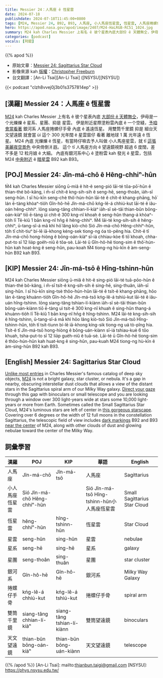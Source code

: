 ```yaml
---
title: Messier 24：人馬座 ê 恆星雲
date: 2024-07-18
publishdate: 2024-07-18T11:45:00+0800
tags: [M24, Messier 24, B92, B93, 人馬座, 小人馬座恆星雲, 恆星雲, 人馬座捲螺仔手骨, 捲螺仔手骨, 星雲, 星系, 星團, 銀河系, 雙筒千里鏡, 天文望遠鏡]
hero: https://apod.nasa.gov/apod/image/2407/M24-HaLRGB-RC51_1024.jpg
summary: M24 kah Charles Messier 上有名 ê 彼个星表內底大部份 ê 天體無仝，伊毋是一个光爍爍 ê 星系、星團、抑是 星雲。
categories: [podcast]
vocals: [阿錕]
---
```


{{% apod %}}

- 原始文章：[Messier 24: Sagittarius Star Cloud](https://apod.nasa.gov/apod/ap240718.html)
- 影像來源 kah [版權][copyright]：[Christopher Freeburn](https://www.astrobin.com/users/CrestwoodSky/)
- 台文翻譯：[An-Li Tsai][An-Li Tsai] ([NSYSU][NSYSU])

{{< podcast "clzh8vvej0j3b01s3757814ep" >}}

## [漢羅] Messier 24：人馬座 ê 恆星雲
[M24][M24] kah Charles Messier 上有名 ê 彼个星表內底 [大部份 ê 天體無仝][Unlike most entries]，伊毋是一个光爍爍 ê 星系、星團、抑是 星雲。
伊是附近星際塗粉雲內底 ê 一个空縫，[予咱會當看著][Direct your gaze] 銀河系 人馬座捲螺仔手骨 內底 ê 遙遠恆星。
用雙筒千里鏡 抑是 細台天文望遠鏡 就會當 ùi 這个 300 光年闊 ê 星雲窗仔 看著 離地球 1 萬 光年遠 ê 恆星。
M24 內底 光爍爍 ê 恆星，有當時仔嘛去予人叫做 小人馬座星雲，就 tī [這張美麗夜空景色][this gorgeous starscape] 中央倚倒爿遐。
這个 tī 人馬座方向 ê 望遠鏡視野 超過 6 度闊，差不多是 12 粒月娘 ê 大細。
內底有銀河系中心 ê 塗粉雲 kah 發光 ê 星雲，包括 M24 [中央附近][near the center] ê [暗星雲][dark markings] B92 kah B93。

## [POJ] Messier 24: Jîn-má-chō ê Hêng-chhiⁿ-hûn
Ḿ4 kah Charles Messier siōng ū-miâ ê hit-ê seng-pió lāi-té tōa-pō͘-hūn ê thian-thé bô-kâng, i m̄-sī chi̍t-ê kng-sih-sih ê seng-hē, seng-thoân, ia̍h-sī seng-hûn.
I sī hù-kīn seng-chè thô͘-hún-hûn lāi-té ê chi̍t-ê khang-phāng, hō͘ lán ē-tàng khòaⁿ-tio̍h Gîn-hô-hē Jîn-má-chō kńg-lê-á chhiú-kut lāi-té ê iâu-oán hêng-chhiⁿ.
Iōng siang-tâng chhian-lí-kiàⁿ ia̍h-sī sè-tâi thian-bûn bōng-oán-kiàⁿ tiō ē-tàng ùi chit-ê 300 kng-nî khoah ê seng-hûn thang-á khòaⁿ-tio̍h lī Tē-kiû 1 bān kng-nî hn̄g ê hêng-chhiⁿ.
Ḿ4 lāi-té kng-sih-sih ê hêng-chhiⁿ, ū-tang-sî-á mā khì hō͘ lâng kiò-chò Sió Jîn-má-chō Hêng-chhiⁿ-hûn, to̍h tī chit-tiuⁿ bí-lē iā-khong kéng-sek tiong-ng óa tò-pêng hia.
Chit-ê tī Jîn-má-chō hong-hiòng ê bōng-oán-kiàⁿ sī-iá chhiau-kòe 6 tō͘ khoah, chha-put-to sī 12 lia̍p goe̍h-niû ê tōa-sè.
Lāi-té ū Gîn-hô-hē tiong-sim ê thô͘-hún-hûn kah hoat-kng ê seng-hûn, pau-koah Ḿ4 tiong-ng hù-kīn ê àm-seng-hûn B92 kah B93.

## [KIP] Messier 24: Jîn-má-tsō ê Hîng-tshinn-hûn
M24 kah Charles Messier siōng ū-miâ ê hit-ê sing-pió lāi-té tuā-pōo-hūn ê thian-thé bô-kâng, i m̄-sī tsi̍t-ê kng-sih-sih ê sing-hē, sing-thuân, ia̍h-sī sing-hûn.
I sī hù-kīn sing-tsè thôo-hún-hûn lāi-té ê tsi̍t-ê khang-phāng, hōo lán ē-tàng khuànn-tio̍h Gîn-hô-hē Jîn-má-tsō kńg-lê-á tshiú-kut lāi-té ê iâu-uán hîng-tshinn.
Iōng siang-tâng tshian-lí-kiànn ia̍h-sī sè-tâi thian-bûn bōng-uán-kiànn tiō ē-tàng uì tsit-ê 300 kng-nî khuah ê sing-hûn thang-á khuànn-tio̍h lī Tē-kiû 1 bān kng-nî hn̄g ê hîng-tshinn.
M24 lāi-té kng-sih-sih ê hîng-tshinn, ū-tang-sî-á mā khì hōo lâng kiò-tsò Sió Jîn-má-tsō Hîng-tshinn-hûn, to̍h tī tsit-tiunn bí-lē iā-khong kíng-sik tiong-ng uá tò-pîng hia.
Tsit-ê tī Jîn-má-tsō hong-hiòng ê bōng-uán-kiànn sī-iá tshiau-kuè 6 tōo khuah, tsha-put-to sī 12 lia̍p gue̍h-niû ê tuā-sè.
Lāi-té ū Gîn-hô-hē tiong-sim ê thôo-hún-hûn kah huat-kng ê sing-hûn, pau-kuah M24 tiong-ng hù-kīn ê àm-sing-hûn B92 kah B93.

## [English] Messier 24: Sagittarius Star Cloud
[Unlike most entries][Unlike most entries] in Charles Messier's famous catalog of deep sky objects, [M24][M24] is not a bright galaxy, star cluster, or nebula.
It's a gap in nearby, obscuring interstellar dust clouds that allows a view of the distant stars in the Sagittarius spiral arm of our Milky Way galaxy.
[Direct your gaze][Direct your gaze] through this gap with binoculars or small telescope and you are looking through a window over 300 light-years wide at stars some 10,000 light-years or more from Earth.
Sometimes called the Small Sagittarius Star Cloud, M24's luminous stars are left of center in [this gorgeous starscape][this gorgeous starscape].
Covering over 6 degrees or the width of 12 full moons in the constellation Sagittarius, the telescopic field of view includes [dark markings][dark markings] B92 and B93 [near the center][near the center] of M24, along with other clouds of dust and glowing nebulae toward the center of the Milky Way.

## 詞彙學習

|漢羅|POJ|KIP|華語|English|
|-|-|-|-|-|
|人馬座|Jîn-má-chō|Jîn-má-tsō|人馬座|Sagittarius|
|小人馬座恆星雲|Sió Jîn-má-chō Hêng-chhiⁿ-hûn||Sió Jîn-má-tsō Hîng-tshinn-hûn小人馬座恆星雲|Small Sagittarius Star Cloud|
|恆星雲|hêng-chhiⁿ-hûn|hîng-tshinn-hûn|恆星雲|Star Cloud|
|星雲|seng-hûn|sing-hûn|星雲|nebulae|
|星系|seng-hē|sing-hē|星系|galaxy|
|星團|seng-thoân|sing-thuân|星團|star cluster|
|銀河系|Gîn-hô-hē|Gîn-hô-hē|銀河系|Milky Way Galaxy|
|捲螺仔手骨|kńg-lê-á chhiú-kut|kńg-lê-á tshiú-kut|捲螺仔手骨|spiral arm|
|雙筒千里鏡|siang-tâng chhian-lí-kiàⁿ|siang-tâng tshian-lí-kiànn|雙筒望遠鏡|binoculars|
|天文望遠鏡|thian-bûn bōng-oán-kiàⁿ|thian-bûn bōng-uán-kiànn|天文望遠鏡|telescope|

{{% /apod %}}
[An-Li Tsai]: mailto:thianbun.taigi@gmail.com
[NSYSU]: https://phys.nsysu.edu.tw/

[copyright]: https://apod.nasa.gov/apod/fap/lib/about_apod.html#srapply
[License3]: https://creativecommons.org/licenses/by/3.0/
[License2]:https://creativecommons.org/licenses/by-nc-nd/2.0/

[Unlike most entries]:https://www.nasa.gov/content/goddard/hubble-s-messier-catalog
[M24]:http://www.messier.seds.org/m/m024.html
[Direct your gaze]:https://oneminuteastronomer.com/4460/small-sagittarius-star-cloud/
[this gorgeous starscape]:https://www.astrobin.com/0lzu44/
[dark markings]:https://ui.adsabs.harvard.edu/abs/1919ApJ....49....1B/abstract
[near the center]:https://apod.nasa.gov/apod/ap100708.html

